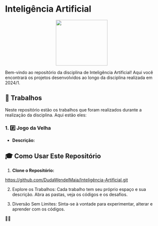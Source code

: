 # Inteligência Artificial

<div align="center">
 <img height=150 width=170 src="https://play-lh.googleusercontent.com/uq47z-7dS8h-tMRXGa6J0LLFgiPpfwUIndWBIossSakKW8pp1Yi1Llv55l3yPCr6iQ">
</div>

Bem-vindo ao repositório da disciplina de Inteligência Artificial! Aqui você encontrará os projetos desenvolvidos ao longo da disciplina realizada em 2024/1.

## 🚀 Trabalhos

Neste repositório estão os trabalhos que foram realizados durante a realização da disciplina. Aqui estão eles:

### 1. #️⃣ Jogo da Velha

- **Descrição:** 


## 🎓 Como Usar Este Repositório

1. **Clone o Repositório:**

https://github.com/DudaWendelMaia/Inteligência-Artificial.git

2. Explore os Trabalhos:
Cada trabalho tem seu próprio espaço e sua descrição. Abra as pastas, veja os códigos e os desafios.

3. Diversão Sem Limites:
Sinta-se à vontade para experimentar, alterar e aprender com os códigos.

 🚀✨
